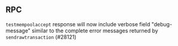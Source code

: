 RPC
---

`testmempoolaccept` response will now include verbose field "debug-message"
similar to the complete error messages returned by `sendrawtransaction` (#28121)